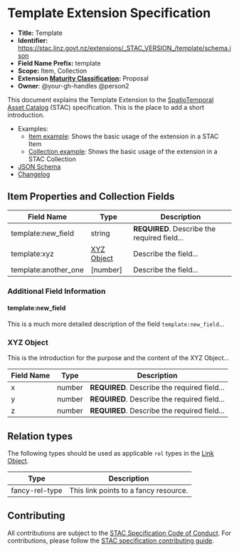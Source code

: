 # Template Extension Specification

- **Title:** Template
- **Identifier:**
  <https://stac.linz.govt.nz/extensions/_STAC_VERSION_/template/schema.json>
- **Field Name Prefix:** template
- **Scope:** Item, Collection
- **Extension
  [Maturity Classification](https://github.com/radiantearth/stac-spec/tree/master/extensions/README.md#extension-maturity):**
  Proposal
- **Owner**: @your-gh-handles @person2

This document explains the Template Extension to the
[SpatioTemporal Asset Catalog](https://github.com/radiantearth/stac-spec) (STAC)
specification. This is the place to add a short introduction.

- Examples:
  - [Item example](examples/item.json): Shows the basic usage of the extension
    in a STAC Item
  - [Collection example](examples/collection.json): Shows the basic usage of the
    extension in a STAC Collection
- [JSON Schema](json-schema/schema.json)
- [Changelog](./CHANGELOG.md)

## Item Properties and Collection Fields

| Field Name           | Type                      | Description                                  |
| -------------------- | ------------------------- | -------------------------------------------- |
| template:new_field   | string                    | **REQUIRED**. Describe the required field... |
| template:xyz         | [XYZ Object](#xyz-object) | Describe the field...                        |
| template:another_one | \[number]                 | Describe the field...                        |

### Additional Field Information

#### template:new_field

This is a much more detailed description of the field `template:new_field`...

### XYZ Object

This is the introduction for the purpose and the content of the XYZ Object...

| Field Name | Type   | Description                                  |
| ---------- | ------ | -------------------------------------------- |
| x          | number | **REQUIRED**. Describe the required field... |
| y          | number | **REQUIRED**. Describe the required field... |
| z          | number | **REQUIRED**. Describe the required field... |

## Relation types

The following types should be used as applicable `rel` types in the
[Link Object](https://github.com/radiantearth/stac-spec/tree/master/item-spec/item-spec.md#link-object).

| Type           | Description                           |
| -------------- | ------------------------------------- |
| fancy-rel-type | This link points to a fancy resource. |

## Contributing

All contributions are subject to the
[STAC Specification Code of Conduct](https://github.com/radiantearth/stac-spec/blob/master/CODE_OF_CONDUCT.md).
For contributions, please follow the
[STAC specification contributing guide](https://github.com/radiantearth/stac-spec/blob/master/CONTRIBUTING.md).
